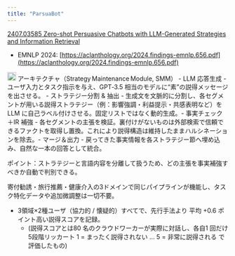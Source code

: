 ```yaml
---
title: "ParsuaBot"
---
```


[2407.03585 Zero-shot Persuasive Chatbots with LLM-Generated Strategies and Information Retrieval](https://arxiv.org/abs/2407.03585?utm_source=chatgpt.com)
- EMNLP 2024: [https://aclanthology.org/2024.findings-emnlp.656.pdf](https://aclanthology.org/2024.findings-emnlp.656.pdf)

<img src='https://scrapbox.io/api/pages/nishio/o3/icon' alt='o3.icon' height="19.5"/>
アーキテクチャ（Strategy Maintenance Module, SMM）
- LLM 応答生成
    - ユーザ入力とタスク指示を与え、GPT‑3.5 相当のモデルに“素”の説得メッセージを出させる。
- ストラテジー分割 & 抽出
    - 生成文を文脈的に分割し、各セグメントが用いる説得ストラテジー（例：影響強調・利益提示・共感表明など）を LLM に自己ラベル付けさせる。固定リストではなく動的生成。​
- 事実チェック＋IR 補強
    - 各セグメントの主張を検証。裏付けがないものは外部検索で信頼できるファクトを取得し置換。これにより説得構造は維持したままハルシネーションを除去。​
- マージ＆出力
    - 戻ってきた事実情報を各ストラテジー節へ埋め込み、自然な一本の回答として統合。

ポイント：ストラテジーと言語内容を分離して扱うため、どの主張を事実補強すべきか自動で判別できる。

寄付勧誘・旅行推薦・健康介入の3ドメインで同じパイプラインが機能し、タスク特化データや追加微調整は一切不要。
- 3領域×2種ユーザ（協力的 / 懐疑的）すべてで、先行手法より 平均 +0.6 ポイント高い説得スコアを記録。
    - (説得スコアとは80 名のクラウドワーカーが実際に対話し、各自1 回だけ5段階リッカート 1 = まったく説得されない … 5 = 非常に説得される で評価したもの)
